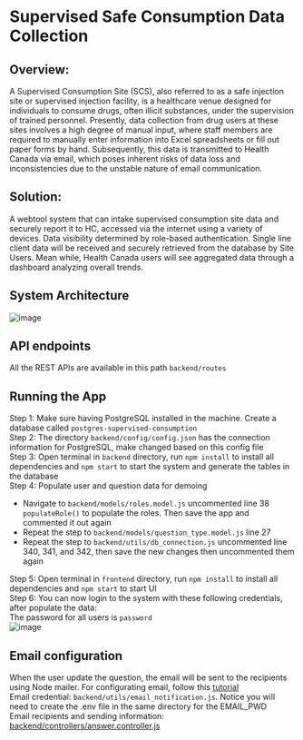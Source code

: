 # Supervised Safe Consumption Data Collection

## Overview:
A Supervised Consumption Site (SCS), also referred to as a safe injection site or supervised injection facility, is a healthcare venue designed for individuals to consume drugs, often illicit substances, under the supervision of trained personnel. Presently, data collection from drug users at these sites involves a high degree of manual input, where staff members are required to manually enter information into Excel spreadsheets or fill out paper forms by hand. Subsequently, this data is transmitted to Health Canada via email, which poses inherent risks of data loss and inconsistencies due to the unstable nature of email communication.

## Solution:
A webtool system that can intake supervised consumption site data and securely report it to HC, accessed via the internet using a variety of devices. Data visibility determined by role-based authentication. Single line client data will be received and securely retrieved from the database by Site Users. Mean while, Health Canada users will see aggregated data through a dashboard analyzing overall trends.

## System Architecture
![image](https://github.com/bobbyngo/Supervised-Consumption-Site/assets/76576373/107a2579-509b-4690-a772-e7816445b3e6)

## API endpoints
All the REST APIs are available in this path ```backend/routes```

## Running the App
Step 1: Make sure having PostgreSQL installed in the machine. Create a database called ```postgres-supervised-consumption```</br>
Step 2: The directory ```backend/config/config.json``` has the connection information for PostgreSQL, make changed based on this config file </br>
Step 3: Open terminal in ```backend``` directory, run ```npm install``` to install all dependencies and ```npm start``` to start the system and generate the tables in the database</br>
Step 4: Populate user and question data for demoing
  - Navigate to ```backend/models/roles.model.js``` uncommented line 38 ```populateRole()``` to populate the roles. Then save the app and commented it out again
  - Repeat the step to ```backend/models/question_type.model.js``` line 27
  - Repeat the step to ```backend/utils/db_connection.js``` uncommented line 340, 341, and 342, then save the new changes then uncommented them again</br>
  
Step 5: Open terminal in ```frontend``` directory, run ```npm install``` to install all dependencies and ```npm start``` to start UI</br>
Step 6: You can now login to the system with these following credentials, after populate the data:</br>
The password for all users is ```password```</br>
![image](https://github.com/bobbyngo/Supervised-Consumption-Site/assets/76576373/28f4b8ad-3e8d-4bb7-8df4-885b16361010)


## Email configuration
When the user update the question, the email will be sent to the recipients using Node mailer. For configurating email, follow this [tutorial](https://www.youtube.com/watch?v=-nazR-yxaSk) </br>
Email credential: ```backend/utils/email_notification.js```. Notice you will need to create the .env file in the same directory for the EMAIL_PWD</br>
Email recipients and sending information: [backend/controllers/answer.controller.js](https://github.com/bobbyngo/Supervised-Consumption-Site/blob/ec00b0ee0d07b59131656cf4af3ba26561ec66b3/backend/controllers/answer.controller.js#L77)</br>
